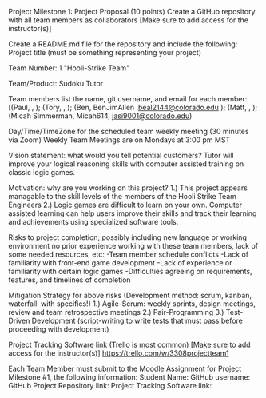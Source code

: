 Project Milestone 1: Project Proposal (10 points)
Create a GitHub repository with all team members as collaborators
[Make sure to add access for the instructor(s)]

Create a README.md file for the repository and include the following:
Project title (must be something representing your project)

Team Number: 1 "Hooli-Strike Team"

Team/Product: Sudoku Tutor 

Team members list the name, git username, and email for each member: 
    [(Paul, , ); (Tory, , ); (Ben, BenJimAllen ,beal2144@colorado.edu ); (Matt, , ); (Micah Simmerman, Micah614, jasi9001@colorado.edu) 


Day/Time/TimeZone for the scheduled team weekly meeting (30 minutes via Zoom)
    Weekly Team Meetings are on Mondays at 3:00 pm MST

Vision statement: what would you tell potential customers?
    <Game> Tutor will improve your logical reasoning skills with computer assisted training on classic logic games.
  
Motivation: why are you working on this project?
    1.) This project appears managable to the skill levels of the members of the Hooli Strike Team Engineers
    2.) Logic games are difficult to learn on your own. Computer assisted learning can help users improve their 
        skills and track their learning and achievements using specialized software tools. 

Risks to project completion; possibly including new language or working environment no prior experience working with 
these team members, lack of some needed resources, etc:
    -Team member schedule conflicts
    -Lack of familiarity with front-end game development
    -Lack of experience or familiarity with certain logic games
    -Difficulties agreeing on requirements, features, and timelines of completion

Mitigation Strategy for above risks (Development method: scrum, kanban, waterfall: with specifics!)
    1.) Agile-Scrum: weekly sprints, design meetings, review and team retrospective meetings
    2.) Pair-Programming
    3.) Test-Driven Development (script-writing to write tests that must pass before proceeding with development)

Project Tracking Software link (Trello is most common) [Make sure to add access for the instructor(s)]
    https://trello.com/w/3308projectteam1

Each Team Member must submit to the Moodle Assignment for Project Milestone #1, the following information:
    Student Name: 
    GitHub username: 
    GitHub Project Repository link: 
    Project Tracking Software link: 
